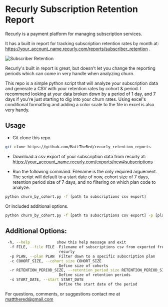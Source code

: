 Recurly Subscription Retention Report
=========================

Recurly is a payment platform for managing subscription services. 

It has a built in report for tracking subscription retention rates by month at: https://your_account_name.recurly.com/reports/subscriber_retention . 

![Subscriber Retention](https://static-sc.recurly.com/assets/features/retention-report-a09cb3e1526095c7965c2b4653cf0d10.png)

Recurly's built in report is great, but doesn't let you change the reporting periods which can come in very handle when analyzing churn.

This repo is a simple python script that will analyze your subscription data and generate a CSV with your retention rates by cohort & period. I recommend looking at your data broken down by a period of 1 day, and 7 days if you're just starting to dig into your churn rates. Using excel's conditional formatting and adding a color scale to the file in excel is also very handy.

## Usage

* Git clone this repo.
```bash
git clone https://github.com/MattTheRed/recurly_retention_reports
```

* Download a csv export of your subscription data from recurly at:
https://your_account_name.recurly.com/exports/new#subscriptions

* Run the following command. Filename is the only required arguement. The script will default to a start date of now, cohort size of 7 days, retention period size of 7 days, and no filtering on which plan code to analyze.
```bash
python churn_by_cohort.py -f [path to subscriptions csv export] 
```

Or included additional options.
```bash
python churn_by_cohort.py -f [path to subscriptions csv export] -p [plan code] -c [cohort size] -r=[retention unit size] -s [start date e.g. 03-07-13]
```

## Additional Options:
```bash
 -h, --help            show this help message and exit
  -f FILE, --file FILE  Filename of subscriptions csv from exported from
                        recurly
  -p PLAN, --plan PLAN  Filter down to a specific subscription plan
  -c COHORT_SIZE, --cohort_size COHORT_SIZE
                        Define size of cohorts
  -r RETENTION_PERIOD_SIZE, --retention_period_size RETENTION_PERIOD_SIZE
                        Define size of retention periods
  -s START_DATE, --start START_DATE
                        Define the start date of the period
```

For questions, comments, or suggestions contact me at mattthered@gmail.com
